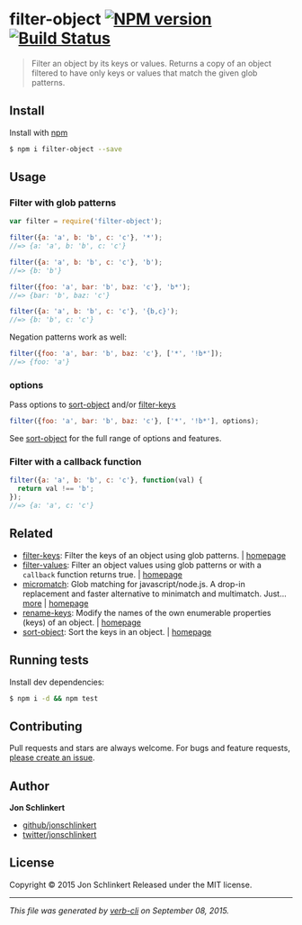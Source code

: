 # filter-object [![NPM version](https://badge.fury.io/js/filter-object.svg)](http://badge.fury.io/js/filter-object)  [![Build Status](https://travis-ci.org/jonschlinkert/filter-object.svg)](https://travis-ci.org/jonschlinkert/filter-object)

> Filter an object by its keys or values. Returns a copy of an object filtered to have only keys or values that match the given glob patterns.

## Install

Install with [npm](https://www.npmjs.com/)

```sh
$ npm i filter-object --save
```

## Usage

### Filter with glob patterns

```js
var filter = require('filter-object');

filter({a: 'a', b: 'b', c: 'c'}, '*');
//=> {a: 'a', b: 'b', c: 'c'}

filter({a: 'a', b: 'b', c: 'c'}, 'b');
//=> {b: 'b'}

filter({foo: 'a', bar: 'b', baz: 'c'}, 'b*');
//=> {bar: 'b', baz: 'c'}

filter({a: 'a', b: 'b', c: 'c'}, '{b,c}');
//=> {b: 'b', c: 'c'}
```

Negation patterns work as well:

```js
filter({foo: 'a', bar: 'b', baz: 'c'}, ['*', '!b*']);
//=> {foo: 'a'}
```

### options

Pass options to [sort-object](https://github.com/doowb/sort-object) and/or [filter-keys](https://github.com/jonschlinkert/filter-keys)

```js
filter({foo: 'a', bar: 'b', baz: 'c'}, ['*', '!b*'], options);
```

See [sort-object](https://github.com/doowb/sort-object) for the full range of options and features.

### Filter with a callback function

```js
filter({a: 'a', b: 'b', c: 'c'}, function(val) {
  return val !== 'b';
});
//=> {a: 'a', c: 'c'}
```

## Related

* [filter-keys](https://www.npmjs.com/package/filter-keys): Filter the keys of an object using glob patterns. | [homepage](https://github.com/jonschlinkert/filter-keys)
* [filter-values](https://www.npmjs.com/package/filter-values): Filter an object values using glob patterns or with a `callback` function returns true.  | [homepage](https://github.com/jonschlinkert/filter-values)
* [micromatch](https://www.npmjs.com/package/micromatch): Glob matching for javascript/node.js. A drop-in replacement and faster alternative to minimatch and multimatch. Just… [more](https://www.npmjs.com/package/micromatch) | [homepage](https://github.com/jonschlinkert/micromatch)
* [rename-keys](https://www.npmjs.com/package/rename-keys): Modify the names of the own enumerable properties (keys) of an object. | [homepage](https://github.com/jonschlinkert/rename-keys)
* [sort-object](https://www.npmjs.com/package/sort-object): Sort the keys in an object. | [homepage](https://github.com/doowb/sort-object)

## Running tests

Install dev dependencies:

```sh
$ npm i -d && npm test
```

## Contributing

Pull requests and stars are always welcome. For bugs and feature requests, [please create an issue](https://github.com/jonschlinkert/filter-object/issues/new).

## Author

**Jon Schlinkert**

+ [github/jonschlinkert](https://github.com/jonschlinkert)
+ [twitter/jonschlinkert](http://twitter.com/jonschlinkert)

## License

Copyright © 2015 Jon Schlinkert
Released under the MIT license.

***

_This file was generated by [verb-cli](https://github.com/assemble/verb-cli) on September 08, 2015._
